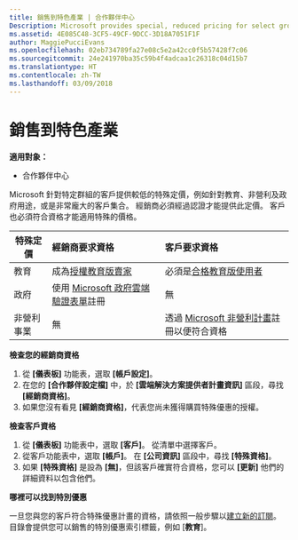 ```yaml
---
title: 銷售到特色產業 | 合作夥伴中心
Description: Microsoft provides special, reduced pricing for select groups of customers, such as for education, non-profit, and government uses, or for very large customer sets.
ms.assetid: 4E085C48-3CF5-49CF-9DCC-3D18A7051F1F
author: MaggiePucciEvans
ms.openlocfilehash: 02eb734789fa27e08c5e2a42cc0f5b57428f7c06
ms.sourcegitcommit: 24e241970ba35c59b4f4adcaa1c26318c04d15b7
ms.translationtype: HT
ms.contentlocale: zh-TW
ms.lasthandoff: 03/09/2018
---
```

# <a name="sell-to-specialized-industries"></a>銷售到特色產業

**適用對象：**

-  合作夥伴中心

Microsoft 針對特定群組的客戶提供較低的特殊定價，例如針對教育、非營利及政府用途，或是非常龐大的客戶集合。 經銷商必須經過認證才能提供此定價。 客戶也必須符合資格才能適用特殊的價格。

|**特殊定價**   |**經銷商要求資格**   |**客戶要求資格**   |
|----------------------------|:---------------------------------|:------------------------------------------|
|教育   |成為[授權教育版賣家](https://www.mepn.com/MEPN/AEPHome.aspx)   | 必須是[合格教育版使用者](https://www.microsoft.com/Licensing/licensing-programs/licensing-for-industries.aspx#tab=2)   |
|政府   |使用 [Microsoft 政府雲端驗證表單](http://azuregov.microsoft.com/csp)註冊|   無|
|非營利事業  |無   |透過 [Microsoft 非營利計畫](https://nonprofit.microsoft.com/#/register)註冊以便符合資格   |


**檢查您的經銷商資格**

1.  從 **\[儀表板\]** 功能表，選取 **\[帳戶設定\]**。
2.  在您的 **\[合作夥伴設定檔\]** 中，於 **\[雲端解決方案提供者計畫資訊\]** 區段，尋找 **\[經銷商資格\]**。
3.  如果您沒有看見 **\[經銷商資格\]**，代表您尚未獲得購買特殊優惠的授權。

**檢查客戶資格**

1.  從 **\[儀表板\]** 功能表中，選取 **\[客戶\]**。 從清單中選擇客戶。
2.  從客戶功能表中，選取 **\[帳戶\]**。 在 **\[公司資訊\]** 區段中，尋找 **\[特殊資格\]**。
3.  如果 **\[特殊資格\]** 是設為 **\[無\]**，但該客戶確實符合資格，您可以 **\[更新\]** 他們的詳細資料以包含他們。

**哪裡可以找到特別優惠**

一旦您與您的客戶符合特殊優惠計畫的資格，請依照一般步驟以[建立新的訂閱](create-a-new-subscription.md)。 目錄會提供您可以銷售的特別優惠索引標籤，例如 \[**教育**\]。 


 

 

 



